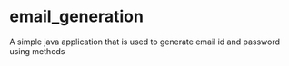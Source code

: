 # email_generation
A simple java application that is used to generate email id and password using methods
